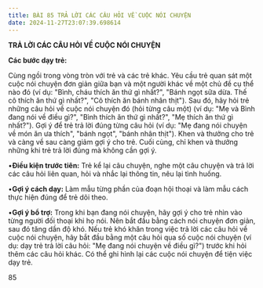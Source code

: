 ```yaml
---
title: BÀI 85 TRẢ LỜI CÁC CÂU HỎI VỀ CUỘC NÓI CHUYỆN
date: 2024-11-27T23:07:39.698614
---
```


**TRẢ LỜI CÁC CÂU HỎI VỀ CUỘC NÓI CHUYỆN**

**Các bước dạy trẻ:**

Cùng ngồi trong vòng tròn với trẻ và các trẻ khác. Yêu cầu trẻ quan
sát một cuộc nói chuyện đơn giản giữa bạn và một người khác về một chủ
đề cụ thể nào đó (ví dụ: "Bình, cháu thích ăn thứ gì nhất?", "Bánh
ngọt sữa dừa. Thế cô thích ăn thứ gì nhất?", "Cô thích ăn bánh nhân
thịt"). Sau đó, hãy hỏi trẻ những câu hỏi về cuộc nói chuyện đó (hỏi
từng câu một) (ví dụ: "Mẹ và Bình đang nói về điều gì?", "Bình thích
ăn thứ gì nhất?", "Mẹ thích ăn thứ gì nhất?"). Gợi ý để trẻ trả lời
đúng từng câu hỏi (ví dụ: "Mẹ đang nói chuyện về món ăn ưa thích",
"bánh ngọt", "bánh nhân thịt"). Khen và thưởng cho trẻ và càng về sau
càng giảm gợi ý cho trẻ. Cuối cùng, chỉ khen và thưởng những khi trẻ
trả lời đúng mà không cần gợi ý.

•**Điều kiện trước tiên:** Trẻ kể lại câu chuyện, nghe một câu chuyện
và trả lời các câu hỏi liên quan, hỏi và nhắc lại thông tin, nêu lại
tình huống.

•**Gợi ý cách dạy:** Làm mẫu từng phần của đoạn hội thoại và làm mẫu
cách thực hiện đúng để trẻ dõi theo.

•**Gợi ý bổ trợ:** Trong khi bạn đang nói chuyện, hãy gợi ý cho trẻ
nhìn vào từng người đối thoại khi họ nói. Nên bắt đầu bằng cách nói
chuyện đơn giản, sau đó tăng dần độ khó. Nếu trẻ khó khăn trong việc
trả lời các câu hỏi về cuộc nói chuyện, hãy bắt đầu bằng một câu hỏi
qua số cuộc nói chuyện (ví dụ: dạy trẻ trả lời câu hỏi: "Mẹ đang nói
chuyện về điều gì?") trước khi hỏi thêm các câu hỏi khác. Có thể ghi
hình lại các cuộc nói chuyện để tiện việc dạy trẻ.

85

